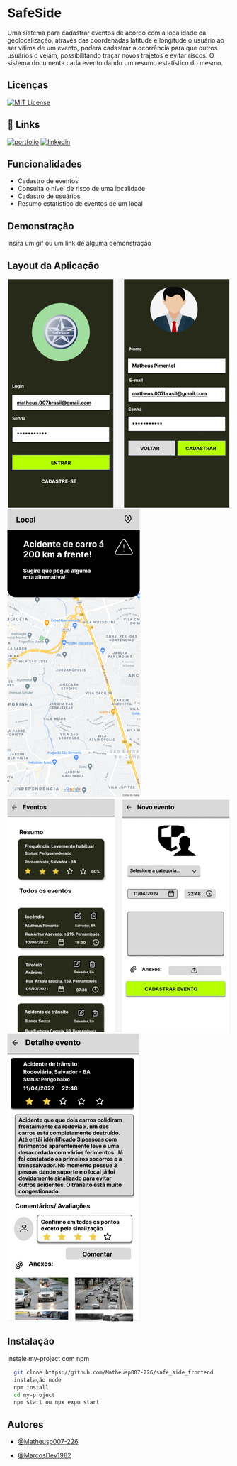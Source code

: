 
# SafeSide

Uma sistema para cadastrar eventos de acordo com  a localidade da geolocalização, através das coordenadas latitude e longitude o usuário ao ser vítima de um evento, poderá cadastrar a ocorrência para que outros usuários o vejam, possibilitando traçar novos trajetos e evitar riscos. O sistema documenta cada evento dando um resumo estatístico do mesmo.


## Licenças



[![MIT License](https://img.shields.io/badge/License-MIT-green.svg)](https://choosealicense.com/licenses/mit/)



## 🔗 Links
[![portfolio](https://img.shields.io/badge/my_portfolio-000?style=for-the-badge&logo=ko-fi&logoColor=white)](https://veexi.com.br/)
[![linkedin](https://img.shields.io/badge/linkedin-0A66C2?style=for-the-badge&logo=linkedin&logoColor=white)](https://www.linkedin.com/in/matheus-pimentel-santos/)



## Funcionalidades

- Cadastro de eventos
- Consulta o nível de risco de uma localidade
- Cadastro de usuários
- Resumo estatístico de eventos de um local


## Demonstração

Insira um gif ou um link de alguma demonstração


## Layout da Aplicação
![layout 1](Login_cadastro_preenchido.PNG) ![layout 2](alerta_eventos.PNG) ![layout 3](eventos.PNG) ![layout 4](comentarios_avaliacao.PNG)
## Instalação

Instale my-project com npm

```bash
  git clone https://github.com/Matheusp007-226/safe_side_frontend
  instalação node
  npm install 
  cd my-project
  npm start ou npx expo start
```
    
## Autores

- [@Matheusp007-226](https://www.github.com/Matheusp007-226)

- [@MarcosDev1982](https://www.github.com/MarcosDev1982)

